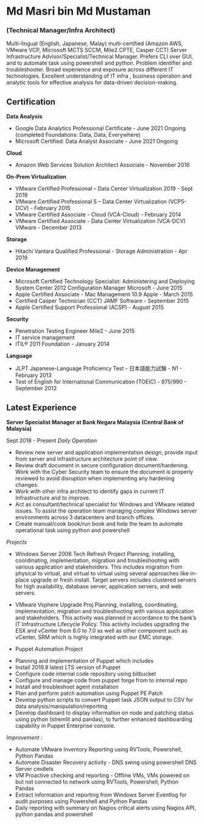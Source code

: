 # Md Masri bin Md Mustaman
### (Technical Manager/Infra Architect)

Multi-lingual (English, Japanese, Malay) multi-certified (Amazon AWS, VMware VCP, Microsoft MCTS SCCM, Mile2 CPTE, Casper CCT) Server Infrastructure Advisor/Specialist/Technical Manager. Prefers CLI over GUI, and to automate task using powershell and python. Problem identifier and troubleshooter. Broad experience and exposure across different IT technologies.  Excellent understanding of IT infra , business operation and analytic tools for effective analysis for data-driven decision-making.

## Certification

**Data Analysis**
* Google Data Analytics Professional Certificate - June 2021 Ongoing (completed Foundations: Data, Data, Everywhere)
* Microsoft Certified: Data Analyst Associate - June 2021 Ongoing

**Cloud**
* Amazon Web Services Solution Architect Associate - November 2016

**On-Prem Virtualization**
* VMware Certified Professional – Data Center Virtualization 2019 - Sept 2019
* VMware Certified Professional 5 – Data Center Virtualization (VCP5-DCV) - February 2015
* VMware Certified Associate - Cloud (VCA-Cloud) - February 2014
* VMware Certified Associate - Data Center Virtualization (VCA-DCV) VMware - December 2013

**Storage**
* Hitachi Vantara Qualified Professional - Storage Administration - Apr 2019

**Device Management**
* Microsoft Certified Technology Specialist: Administering and Deploying System Center 2012 Configuration Manager Microsoft - June 2015 
* Apple Certified Associate - Mac Management 10.9 Apple - March 2015 
* Certified Casper Technician (CCT) JAMF Software - September 2015 
* Apple Certified Support Professional (ACSP) - August 2015

**Security**
* Penetration Testing Engineer Mile2 - June 2015 
* IT service management
* ITIL® 2011 Foundation - January 2014

**Language**
* JLPT Japanese-Language Proficiency Test - 日本語能力試験 - N1 - February 2013
* Test of English for International Communication (TOEIC) - 975/990 - September 2012

## Latest Experience
**Server Specialist Manager at Bank Negara Malaysia (Central Bank of Malaysia)**

Sept 2018 - Present
*Daily Operation*
* Review new server and application implementation design, provide input from server and infrastructure architecture point of view. 
* Review draft document in secure configuration document/hardening. Work with the Cyber Security team to ensure the document is properly reviewed to avoid disruption when implementing any hardening changes. 
* Work with other infra architect to identify gaps in current IT Infrastructure and to improve. 
* Act as consultant/technical specialist for Windows and VMware related issues. To assist the operation team managing complex Windows server environments across 3 datacenters and branch offices.
* Create manual/cook book/run book and help the team to automate operational task using python and powershell

*Projects*
* Windows Server 2008 Tech Refresh Project
Planning, installing, coordinating, implementation, migration  and troubleshooting with various application and stakeholders. This includes migration from physical to virtual, and virtual to virtual using several approaches like in-place upgrade or fresh install. Target servers includes clustered servers for high availability, database server, application servers, and web servers. 

* VMware Vsphere Upgrade Proj
Planning, installing, coordinating, implementation, migration  and troubleshooting with various application and stakeholders. This activity was planned in accordance to the bank’s IT Infrastructure Lifecycle Policy. This activity includes upgrading the ESX and vCenter from 6.0 to 7.0 as well as other component such as vCenter, SRM which is highly integrated with our EMC storage. 

* Puppet Automation Project
- Planning and implementation of Puppet which includes
- Install 2019.8 latest LTS version of Puppet
- Configure code internal code repository using bitbucket
- Configure and manage code from puppet forge from to internal repo
- Install and troubleshoot agent installation
- Plan and perform patch automation using Puppet PE Patch
- Develop python scripts to convert Puppet task JSON output to CSV for data analysis/manipulation/reporting
- Develop dashboard to display information on node and patching status using python (stremlit and pandas), to further enhanced dashboarding capability in Puppet Enterprise console. 

*Improvement :*
- Automate VMware Inventory Reporting using RVTools, Powershell, Python Pandas
- Automate Disaster Recovery activity - DNS swing using powershell DNS Server cmdlets
- VM Proactive checking and reporting - Offline VMs, VMs powered on but not connected to network using RVTools, Powershell, Python Pandas
- Extract information and reporting from Windows Server Eventlog for audit purposes using Powershell and Python Pandas
- Daily reporting with summary on Nagios critical alerts using Nagios API, python pandas and powershell



